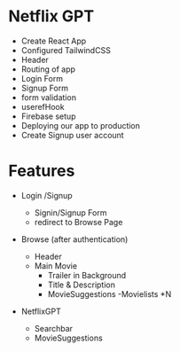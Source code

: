 # Netflix GPT

- Create React App
- Configured TailwindCSS
- Header
- Routing of app
- Login Form
- Signup Form
- form validation
- userefHook
- Firebase setup
- Deploying our app to production
- Create Signup user account

# Features

- Login /Signup
   - Signin/Signup Form
   - redirect to Browse Page

- Browse (after authentication)
  - Header
  - Main Movie
      - Trailer in Background
      - Title & Description
      - MovieSuggestions
         -Movielists *N

- NetflixGPT
  - Searchbar
  - MovieSuggestions

